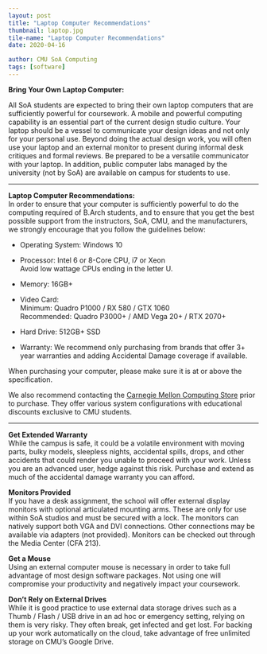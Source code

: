 ```yaml
---
layout: post
title: "Laptop Computer Recommendations"
thumbnail: laptop.jpg
tile-name: "Laptop Computer Recommendations"
date: 2020-04-16

author: CMU SoA Computing
tags: [software]
---
```

 
**Bring Your Own Laptop Computer:**

All SoA students are expected to bring their own laptop computers that are sufficiently powerful for coursework. A mobile and powerful computing capability is an essential part of the current design studio culture. Your laptop should be a vessel to communicate your design ideas and not only for your personal use. Beyond doing the actual design work, you will often use your laptop and an external monitor to present during informal desk critiques and formal reviews. Be prepared to be a versatile communicator with your laptop. In addition, public computer labs managed by the university (not by SoA) are available on campus for students to use.

---

**Laptop Computer Recommendations:**  
In order to ensure that your computer is sufficiently powerful to do the computing required of B.Arch students, and to ensure that you get the best possible support from the instructors, SoA, CMU, and the manufacturers, we strongly encourage that you follow the guidelines below:
  
- Operating System: Windows 10

- Processor: Intel 6 or 8-Core CPU, i7 or Xeon  
Avoid low wattage CPUs ending in the letter U.

- Memory: 16GB+

- Video Card:  
Minimum: Quadro P1000 / RX 580 / GTX 1060  
Recommended: Quadro P3000+ / AMD Vega 20+ / RTX 2070+

- Hard Drive: 512GB+ SSD

- Warranty: We recommend only purchasing from brands that offer 3+ year warranties and adding Accidental Damage coverage if available.

When purchasing your computer, please make sure it is at or above the specification.


We also recommend contacting the [Carnegie Mellon Computing Store](https://bookstore.web.cmu.edu/computerstore) prior to purchase. They offer various system configurations with educational discounts exclusive to CMU students.

---

**Get Extended Warranty**  
While the campus is safe, it could be a volatile environment with moving parts, bulky models, sleepless nights, accidental spills, drops, and other accidents that could render you unable to proceed with your work. Unless you are an advanced user, hedge against this risk. Purchase and extend as much of the accidental damage warranty you can afford.

**Monitors Provided**  
If you have a desk assignment, the school will offer external display monitors with optional articulated mounting arms. These are only for use within SoA studios and must be secured with a lock. The monitors can natively support both VGA and DVI connections. Other connections may be available via adapters (not provided). Monitors can be checked out through the Media Center (CFA 213). 

**Get a Mouse**  
Using an external computer mouse is necessary in order to take full advantage of most design software packages. Not using one will compromise your productivity and negatively impact your coursework.

**Don’t Rely on External Drives**  
While it is good practice to use external data storage drives such as a Thumb / Flash / USB drive in an ad hoc or emergency setting, relying on them is very risky. They often break, get infected and get lost. For backing up your work automatically on the cloud, take advantage of free unlimited storage on CMU’s Google Drive.